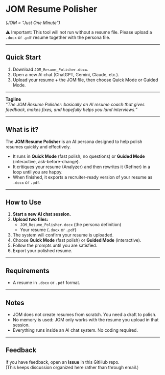 # JOM Resume Polisher
*(JOM = “Just One Minute”)*

⚠️ Important: This tool will not run without a resume file. Please upload a `.docx` or `.pdf` resume together with the persona file.

---

## Quick Start
1. Download `JOM_Resume_Polisher.docx`.  
2. Open a new AI chat (ChatGPT, Gemini, Claude, etc.).  
3. Upload your resume + the JOM file, then choose Quick Mode or Guided Mode.  

---

**Tagline**  
*“The JOM Resume Polisher: basically an AI resume coach that gives feedback, makes fixes, and hopefully helps you land interviews.”*

---

## What is it?
The **JOM Resume Polisher** is an AI persona designed to help polish resumes quickly and effectively.  
- It runs in **Quick Mode** (fast polish, no questions) or **Guided Mode** (interactive, ask-before-change).  
- It critiques your resume (Analyzer) and then rewrites it (Refiner) in a loop until you are happy.  
- When finished, it exports a recruiter-ready version of your resume as `.docx` or `.pdf`.  

---

## How to Use

1. **Start a new AI chat session.**  
2. **Upload two files:**  
   - `JOM_Resume_Polisher.docx` (the persona definition)  
   - Your resume (`.docx` or `.pdf`)  
3. The system will confirm your resume is uploaded.  
4. Choose **Quick Mode** (fast polish) or **Guided Mode** (interactive).  
5. Follow the prompts until you are satisfied.  
6. Export your polished resume.  

---

## Requirements
- A resume in `.docx` or `.pdf` format.  

---

## Notes
- JOM does not create resumes from scratch. You need a draft to polish.  
- No memory is used: JOM only works with the resume you upload in that session.  
- Everything runs inside an AI chat system. No coding required.  

---

## Feedback
If you have feedback, open an **Issue** in this GitHub repo.  
(This keeps discussion organized here rather than through email.)
